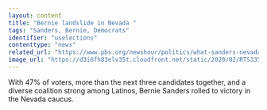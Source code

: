 ```yaml
---
layout: content
title: "Bernie landslide in Nevada "
tags: "Sanders, Bernie, Democrats"
identifier: "uselections"
contenttype: "news"
related_url: "https://www.pbs.org/newshour/politics/what-sanders-nevada-win-says-about-latino-voter-turnout"
image_url: "https://d3i6fh83elv35t.cloudfront.net/static/2020/02/RTS335MM-1200x749.jpg"
---
```

With 47% of  voters, more than the next three candidates together, and a diverse coalition strong among Latinos, Bernie Sanders rolled to victory in the Nevada caucus.